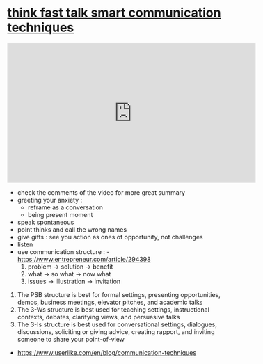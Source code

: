 # [think fast talk smart communication techniques](https://www.youtube.com/watch?v=HAnw168huqA)

<iframe width="571" height="321" src="https://www.youtube.com/embed/HAnw168huqA" title="YouTube video player" frameborder="0" allow="accelerometer; autoplay; clipboard-write; encrypted-media; gyroscope; picture-in-picture" allowfullscreen></iframe>

-   check the comments of the video for more great summary
-   greeting your anxiety :
    -   reframe as a conversation
    -   being present moment
-   speak spontaneous
-   point thinks and call the wrong names
-   give gifts : see you action as ones of opportunity, not challenges
-   listen
-   use communication structure : - https://www.entrepreneur.com/article/294398
    1. problem -> solution -> benefit
    2. what -> so what -> now what
    3. issues -> illustration -> invitation

1. The PSB structure is best for formal settings, presenting opportunities, demos, business meetings, elevator pitches, and academic talks
2. The 3-Ws structure is best used for teaching settings, instructional contexts, debates, clarifying views, and persuasive talks
3. The 3-Is structure is best used for conversational settings, dialogues, discussions, soliciting or giving advice, creating rapport, and inviting someone to share your point-of-view

-   https://www.userlike.com/en/blog/communication-techniques
